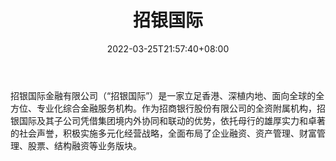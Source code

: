 ﻿---
weight: 
title: "招银国际"
description: "招银国际金融有限公司（“招银国际”）是一家立足香港、深植内地、面向全球的全方位、专业化综合金融服务机构"
date: 2022-03-25T21:57:40+08:00
lastmod: 2022-03-25T16:45:40+08:00
draft: false
authors: ["Metabd"]
featuredImage: "zhaoyinguoji.png"
link: ""
tags: ["投资机构","招银国际"]
categories: ["navigation"]
navigation: ["投资机构"]
lightgallery: true
toc: true
pinned: false
recommend: false
recommend1: false
---
招银国际金融有限公司（“招银国际”）是一家立足香港、深植内地、面向全球的全方位、专业化综合金融服务机构。作为招商银行股份有限公司的全资附属机构，招银国际及其子公司凭借集团境内外协同和联动的优势，依托母行的雄厚实力和卓著的社会声誉，积极实施多元化经营战略，全面布局了企业融资、资产管理、财富管理、股票、结构融资等业务版块。

